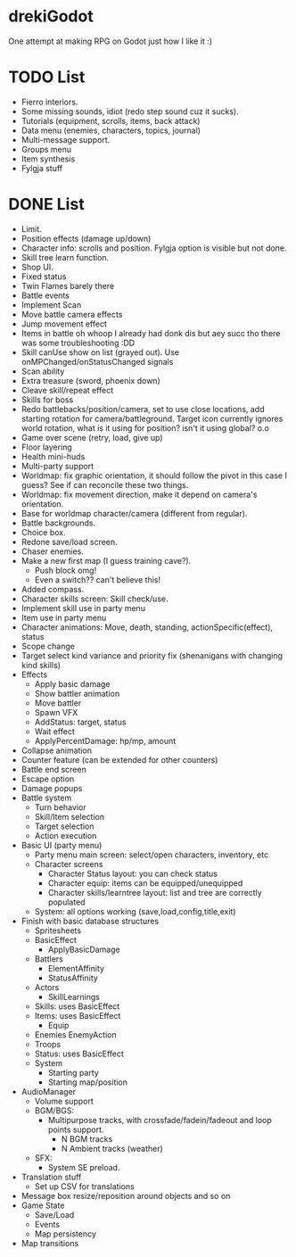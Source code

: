 # drekiGodot
One attempt at making RPG on Godot just how I like it :)

# TODO List
- Fierro interiors.
- Some missing sounds, idiot (redo step sound cuz it sucks).
- Tutorials (equipment, scrolls, items, back attack)
- Data menu (enemies, characters, topics, journal)
- Multi-message support.
- Groups menu
- Item synthesis
- Fylgja stuff

# DONE List
- Limit.
- Position effects (damage up/down)
- Character info: scrolls and position. Fylgja option is visible but not done.
- Skill tree learn function.
- Shop UI.
- Fixed status
- Twin Flames barely there
- Battle events
- Implement Scan
- Move battle camera effects
- Jump movement effect
- Items in battle oh whoop I already had donk dis but aey succ tho there was some troubleshooting :DD
- Skill canUse show on list (grayed out). Use onMPChanged/onStatusChanged signals
- Scan ability
- Extra treasure (sword, phoenix down)
- Cleave skill/repeat effect
- Skills for boss
- Redo battlebacks/position/camera, set to use close locations, add starting rotation for camera/battleground. Target icon currently ignores world rotation, what is it using for position? isn't it using global? o.o
- Game over scene (retry, load, give up)
- Floor layering
- Health mini-huds
- Multi-party support
- Worldmap: fix graphic orientation, it should follow the pivot in this case I guess? See if can reconcile these two things.
- Worldmap: fix movement direction, make it depend on camera's orientation.
- Base for worldmap character/camera (different from regular).
- Battle backgrounds.
- Choice box. 
- Redone save/load screen.
- Chaser enemies.
- Make a new first map (I guess training cave?).
	- Push block omg!
	- Even a switch?? can't believe this!
- Added compass.
- Character skills screen: Skill check/use.
- Implement skill use in party menu
- Item use in party menu
- Character animations: Move, death, standing, actionSpecific(effect), status
- Scope change
- Target select kind variance and priority fix (shenanigans with changing kind skills)
- Effects
	- Apply basic damage
	- Show battler animation
	- Move battler
	- Spawn VFX
	- AddStatus: target, status
	- Wait effect
	- ApplyPercentDamage: hp/mp, amount
- Collapse animation
- Counter feature (can be extended for other counters)
- Battle end screen
- Escape option
- Damage popups
- Battle system
	- Turn behavior
	- Skill/Item selection
	- Target selection
	- Action execution
- Basic UI (party menu)
	- Party menu main screen: select/open characters, inventory, etc
	- Character screens
		- Character Status layout: you can check status
		- Character equip: items can be equipped/unequipped
		- Character skills/learntree layout: list and tree are correctly populated
	- System: all options working (save,load,config,title,exit)
- Finish with basic database structures
	- Spritesheets
	- BasicEffect
		- ApplyBasicDamage
	- Battlers
		- ElementAffinity
		- StatusAffinity
	- Actors
		- SkillLearnings
	- Skills: uses BasicEffect
	- Items: uses BasicEffect
		- Equip
	- Enemies
		EnemyAction
	- Troops
	- Status: uses BasicEffect
	- System
		- Starting party
		- Starting map/position
- AudioManager
	- Volume support
	- BGM/BGS:
		- Multipurpose tracks, with crossfade/fadein/fadeout and loop points support.
			- N BGM tracks
			- N Ambient tracks (weather)
	- SFX:
		- System SE preload.
- Translation stuff
	- Set up CSV for translations
- Message box resize/reposition around objects and so on
- Game State
	- Save/Load
	- Events
	- Map persistency
- Map transitions

